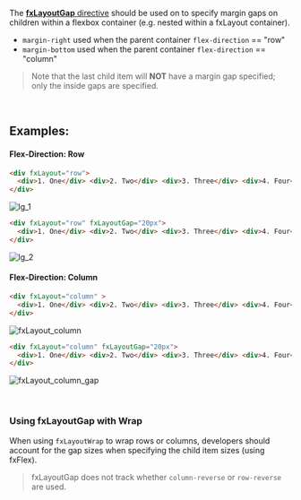 The [**fxLayoutGap** directive](https://github.com/angular/flex-layout/blob/master/src/lib/flexbox/api/layout-gap.tst#L38) should be used on to specify margin gaps on children within a flexbox container (e.g. nested within a fxLayout container).

*  `margin-right` used when the parent container `flex-direction` == "row" 
*  `margin-bottom` used when the parent container `flex-direction` == "column" 

> Note that the last child item will **NOT** have a margin gap specified; only the inside gaps are specified.

<br/>

## Examples:

#### Flex-Direction: Row

```html
<div fxLayout="row">
  <div>1. One</div> <div>2. Two</div> <div>3. Three</div> <div>4. Four</div>
</div>
```
![lg_1](https://cloud.githubusercontent.com/assets/210413/26279226/7d1633c2-3d73-11e7-8378-4eaca05a78a0.jpg)

```html
<div fxLayout="row" fxLayoutGap="20px">
  <div>1. One</div> <div>2. Two</div> <div>3. Three</div> <div>4. Four</div>
</div>
```

![lg_2](https://cloud.githubusercontent.com/assets/210413/26279227/7d1660c2-3d73-11e7-94a2-b604ba319cbe.jpg)

#### Flex-Direction: Column


```html
<div fxLayout="column" >
  <div>1. One</div> <div>2. Two</div> <div>3. Three</div> <div>4. Four</div>
</div>
```
![fxLayout_column](https://cloud.githubusercontent.com/assets/210413/26279208/f3ea70a4-3d72-11e7-83df-59b2e586d833.jpg)

```html
<div fxLayout="column" fxLayoutGap="20px">
  <div>1. One</div> <div>2. Two</div> <div>3. Three</div> <div>4. Four</div>
</div>
```
![fxLayout_column_gap](https://cloud.githubusercontent.com/assets/210413/26279209/f55fa1d4-3d72-11e7-96b8-27d5604c2c72.jpg)

<br/>



### Using fxLayoutGap with **Wrap**

When using `fxLayoutWrap` to wrap rows or columns, developers should account for the gap sizes when specifying the child item sizes (using fxFlex).

> fxLayoutGap does not track whether `column-reverse` or `row-reverse` are used.